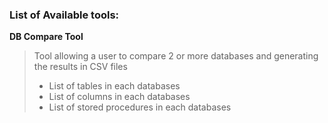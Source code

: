### List of Available tools:

**DB Compare Tool**
> Tool allowing a user to compare 2 or more databases and generating the results in CSV files
> - List of tables in each databases
> - List of columns in each databases
> - List of stored procedures in each databases
